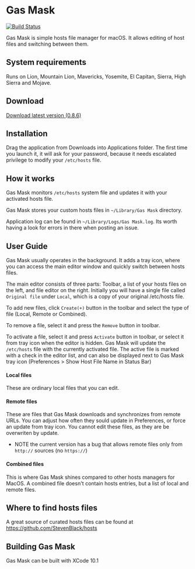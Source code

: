 # Gas Mask
[![Build Status](https://travis-ci.org/2ndalpha/gasmask.png?branch=master)](https://travis-ci.org/2ndalpha/gasmask)

Gas Mask is simple hosts file manager for macOS.
It allows editing of host files and switching between them.

## System requirements
Runs on Lion, Mountain Lion, Mavericks, Yosemite, El Capitan, Sierra, High Sierra and Mojave.

## Download
[Download latest version (0.8.6)](http://gmask.clockwise.ee/files/gas_mask_0.8.6.zip)

## Installation
Drag the application from Downloads into Applications folder. The first time you launch it, it will ask for your password, because it needs escalated privilege to modify your `/etc/hosts` file.

## How it works
Gas Mask monitors `/etc/hosts` system file and updates it with your activated hosts file.

Gas Mask stores your custom hosts files in `~/Library/Gas Mask` directory.

Application log can be found in `~/Library/Logs/Gas Mask.log`. Its worth having a look for errors in there when posting an issue.

## User Guide
Gas Mask usually operates in the background. It adds a tray icon, where you can access the main editor window and quickly switch between hosts files.

The main editor consists of three parts: Toolbar, a list of your hosts files on the left, and file editor on the right. Initially you will have a single file called `Original file` under `Local`, which is a copy of your original /etc/hosts file.

To add new files, click `Create(+)` button in the toolbar and select the type of file (Local, Remote or Combined).

To remove a file, select it and press the `Remove` button in toolbar.

To activate a file, select it and press `Activate` button in toolbar, or select it from tray icon when the editor is hidden. Gas Mask will update the `/etc/hosts` file with the currently activated file. The active file is marked with a check in the editor list, and can also be displayed next to Gas Mask tray icon (Preferences > Show Host File Name in Status Bar)

#### Local files
These are ordinary local files that you can edit.

#### Remote files
These are files that Gas Mask downloads and synchronizes from remote URLs. You can adjust how often they sould update in Preferences, or force an update from tray icon. You cannot edit these files, as they are be overwriten by update.

- NOTE the current version has a bug that allows remote files only from `http://` sources (no `https://`)

#### Combined files
This is where Gas Mask shines compared to other hosts managers for MacOS. A combined file doesn't contain hosts entries, but a list of local and remote files.

## Where to find hosts files
A great source of curated hosts files can be found at https://github.com/StevenBlack/hosts

## Building Gas Mask
Gas Mask can be built with XCode 10.1
